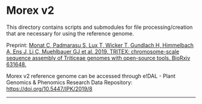 # Morex v2

This directory contains scripts and submodules for file processing/creation that are necessary for using the reference genome.

Preprint: [Monat C, Padmarasu S, Lux T, Wicker T, Gundlach H, Himmelbach A, Ens J, Li C, Muehlbauer GJ et al. 2019. TRITEX: chromosome-scale sequence assembly of Triticeae genomes with open-source tools. BioRxiv 631648.](https://www.biorxiv.org/content/10.1101/631648v1)

Morex v2 reference genome can be accessed through e!DAL - Plant Genomics & Phenomics Research Data Repository: https://doi.org/10.5447/IPK/2019/8

---
